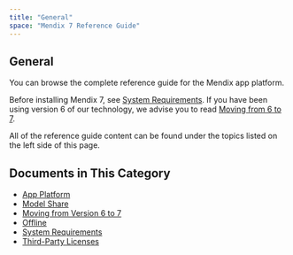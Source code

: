 ```yaml
---
title: "General"
space: "Mendix 7 Reference Guide"
---
```


## General

You can browse the complete reference guide for the Mendix app platform.

Before installing Mendix 7, see [System Requirements](system-requirements). If you have been using version 6 of our technology, we advise you to read [Moving from 6 to 7](moving-from-6-to-7).

All of the reference guide content can be found under the topics listed on the left side of this page.

## Documents in This Category

* [App Platform](app-platform)
* [Model Share](model-share)
* [Moving from Version 6 to 7](moving-from-6-to-7)
* [Offline](offline)
* [System Requirements](system-requirements)
* [Third-Party Licenses](third-party-licenses)